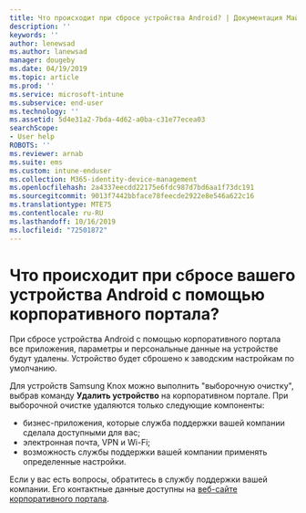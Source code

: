 ```yaml
---
title: Что происходит при сбросе устройства Android? | Документация Майкрософт
description: ''
keywords: ''
author: lenewsad
ms.author: lanewsad
manager: dougeby
ms.date: 04/19/2019
ms.topic: article
ms.prod: ''
ms.service: microsoft-intune
ms.subservice: end-user
ms.technology: ''
ms.assetid: 5d4e31a2-7bda-4d62-a0ba-c31e77ecea03
searchScope:
- User help
ROBOTS: ''
ms.reviewer: arnab
ms.suite: ems
ms.custom: intune-enduser
ms.collection: M365-identity-device-management
ms.openlocfilehash: 2a4337eecdd22175e6fdc987d7bd6aa1f73dc191
ms.sourcegitcommit: 9013f7442bbface78feecde2922e8e546a622c16
ms.translationtype: MTE75
ms.contentlocale: ru-RU
ms.lasthandoff: 10/16/2019
ms.locfileid: "72501872"
---
```

# <a name="what-happens-if-you-reset-your-android-device-using-the-company-portal"></a>Что происходит при сбросе вашего устройства Android с помощью корпоративного портала?

При сбросе устройства Android с помощью корпоративного портала все приложения, параметры и персональные данные на устройстве будут удалены. Устройство будет сброшено к заводским настройкам по умолчанию.

Для устройств Samsung Knox можно выполнить "выборочную очистку", выбрав команду **Удалить устройство** на корпоративном портале. При выборочной очистке удаляются только следующие компоненты:

- бизнес-приложения, которые служба поддержки вашей компании сделала доступными для вас;
- электронная почта, VPN и Wi-Fi;
- возможность службы поддержки вашей компании применять определенные настройки.

Если у вас есть вопросы, обратитесь в службу поддержки вашей компании. Его контактные данные доступны на [веб-сайте корпоративного портала](https://go.microsoft.com/fwlink/?linkid=2010980).
